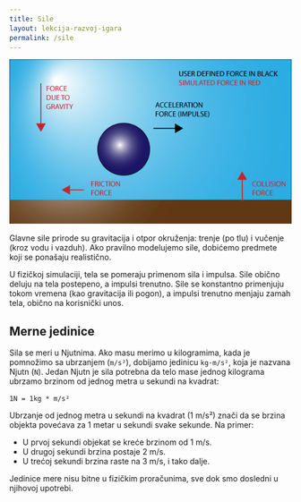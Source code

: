 ```yaml
---
title: Sile
layout: lekcija-razvoj-igara
permalink: /sile
---
```


![](/images/razvoj-igara/basic-forces.png)

Glavne sile prirode su gravitacija i otpor okruženja: trenje (po tlu) i vučenje (kroz vodu i vazduh). Ako pravilno modelujemo sile, dobićemo predmete koji se ponašaju realistično. 

U fizičkoj simulaciji, tela se pomeraju primenom sila i impulsa. Sile obično deluju na tela postepeno, a impulsi trenutno. Sile se konstantno primenjuju tokom vremena (kao gravitacija ili pogon), a impulsi trenutno menjaju zamah tela, obično na korisnički unos.

## Merne jedinice

Sila se meri u Njutnima. Ako masu merimo u kilogramima, kada je pomnožimo sa ubrzanjem (`m/s²`), dobijamo jedinicu `kg·m/s²`, koja je nazvana Njutn (`N`). Jedan Njutn je sila potrebna da telo mase jednog kilograma ubrzamo brzinom od jednog metra u sekundi na kvadrat: 

```
1N = 1kg * m/s²
```

Ubrzanje od jednog metra u sekundi na kvadrat (1 m/s²) znači da se brzina objekta povećava za 1 metar u sekundi svake sekunde. Na primer:
- U prvoj sekundi objekat se kreće brzinom od 1 m/s.
- U drugoj sekundi brzina postaje 2 m/s.
- U trećoj sekundi brzina raste na 3 m/s, i tako dalje.  

Jedinice mere nisu bitne u fizičkim proračunima, sve dok smo dosledni u njihovoj upotrebi.